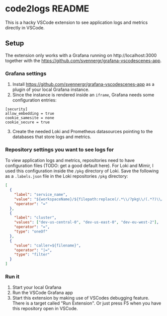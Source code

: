 # code2logs README

This is a hacky VSCode extension to see application logs and metrics directly in VSCode.

## Setup

The extension only works with a Grafana running on http://localhost:3000 together with the https://github.com/svennergr/grafana-vscodescenes-app.

### Grafana settings

1. Install https://github.com/svennergr/grafana-vscodescenes-app as a plugin of your local Grafana instance.
2. Since the instance is rendered inside an `iframe`, Grafana needs some configuration entries:
   
```
[security]
allow_embedding = true
cookie_samesite = none
cookie_secure = true
```

3. Create the needed Loki and Prometheus datasources pointing to the databases that store logs and metrics.

### Repository settings you want to see logs for

To view application logs and metrics, repositories need to have configuration files (TODO: get a good default here). 
For Loki and Mimir, I used this configuration inside the `/pkg` directory of Loki. Save the following as a `.labels.json` file in the Loki repositories `/pkg` directory:

```json
[
  {
    "label": "service_name",
    "value": "${workspaceName}/${filepath:replace(/.*\\/?pkg\\/(.*?)\\/.+$/g, '$1')}",
    "operator": "="
  },
  {
    "label": "cluster",
    "values": ["dev-us-central-0", "dev-us-east-0", "dev-eu-west-2"],
    "operator": "=",
    "type": "oneOf"
  },
  {
    "value": "caller=${filename}",
    "operator": "|=",
    "type": "filter"
  }
]
```

### Run it

1. Start your local Grafana
2. Run the VSCode Grafana app
3. Start this extension by making use of VSCodes debugging feature. There is a target called "Run Extension". Or just press F5 when you have this repository open in VSCode.